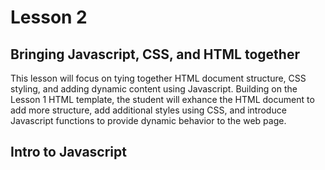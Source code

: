 # Lesson 2
## Bringing Javascript, CSS, and HTML together

This lesson will focus on tying together HTML document structure, CSS styling, and adding dynamic content using Javascript.  Building on the Lesson 1 HTML template, the student will exhance the HTML document to add more structure, add additional styles using CSS, and introduce Javascript functions to provide dynamic behavior to the web page.

## Intro to Javascript

